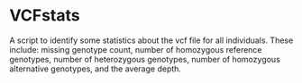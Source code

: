 # VCFstats
A script to identify some statistics about the vcf file for all individuals.  These include: missing genotype count, number of homozygous reference genotypes, number of heterozygous genotypes, number of homozygous alternative genotypes, and the average depth.

